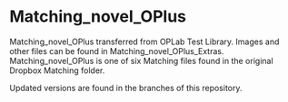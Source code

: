 # Matching_novel_OPlus
Matching_novel_OPlus transferred from OPLab Test Library. Images and other files can be found in Matching_novel_OPlus_Extras. Matching_novel_OPlus is one of six Matching files found in the original Dropbox Matching folder.

Updated versions are found in the branches of this repository.
